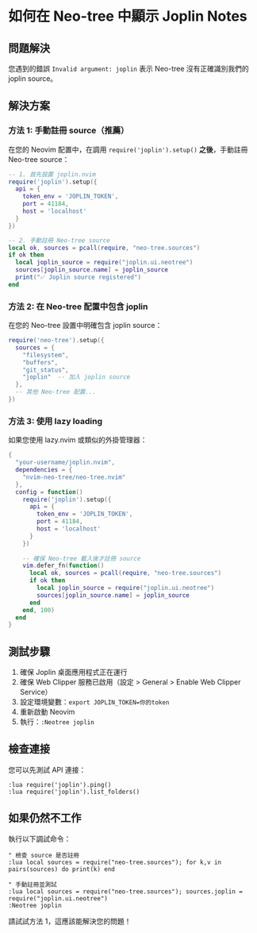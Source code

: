 # 如何在 Neo-tree 中顯示 Joplin Notes

## 問題解決

您遇到的錯誤 `Invalid argument: joplin` 表示 Neo-tree 沒有正確識別我們的 joplin source。

## 解決方案

### 方法 1: 手動註冊 source（推薦）

在您的 Neovim 配置中，在調用 `require('joplin').setup()` **之後**，手動註冊 Neo-tree source：

```lua
-- 1. 首先設置 joplin.nvim
require('joplin').setup({
  api = {
    token_env = 'JOPLIN_TOKEN',
    port = 41184,
    host = 'localhost'
  }
})

-- 2. 手動註冊 Neo-tree source
local ok, sources = pcall(require, "neo-tree.sources")
if ok then
  local joplin_source = require("joplin.ui.neotree")
  sources[joplin_source.name] = joplin_source
  print("✅ Joplin source registered")
end
```

### 方法 2: 在 Neo-tree 配置中包含 joplin

在您的 Neo-tree 設置中明確包含 joplin source：

```lua
require('neo-tree').setup({
  sources = {
    "filesystem",
    "buffers", 
    "git_status",
    "joplin"  -- 加入 joplin source
  },
  -- 其他 Neo-tree 配置...
})
```

### 方法 3: 使用 lazy loading

如果您使用 lazy.nvim 或類似的外掛管理器：

```lua
{
  "your-username/joplin.nvim",
  dependencies = {
    "nvim-neo-tree/neo-tree.nvim"
  },
  config = function()
    require('joplin').setup({
      api = {
        token_env = 'JOPLIN_TOKEN',
        port = 41184,
        host = 'localhost'
      }
    })
    
    -- 確保 Neo-tree 載入後才註冊 source
    vim.defer_fn(function()
      local ok, sources = pcall(require, "neo-tree.sources")
      if ok then
        local joplin_source = require("joplin.ui.neotree")
        sources[joplin_source.name] = joplin_source
      end
    end, 100)
  end
}
```

## 測試步驟

1. 確保 Joplin 桌面應用程式正在運行
2. 確保 Web Clipper 服務已啟用（設定 > General > Enable Web Clipper Service）
3. 設定環境變數：`export JOPLIN_TOKEN=你的token`
4. 重新啟動 Neovim
5. 執行：`:Neotree joplin`

## 檢查連接

您可以先測試 API 連接：

```vim
:lua require('joplin').ping()
:lua require('joplin').list_folders()
```

## 如果仍然不工作

執行以下調試命令：

```vim
" 檢查 source 是否註冊
:lua local sources = require("neo-tree.sources"); for k,v in pairs(sources) do print(k) end

" 手動註冊並測試
:lua local sources = require("neo-tree.sources"); sources.joplin = require("joplin.ui.neotree")
:Neotree joplin
```

請試試方法 1，這應該能解決您的問題！